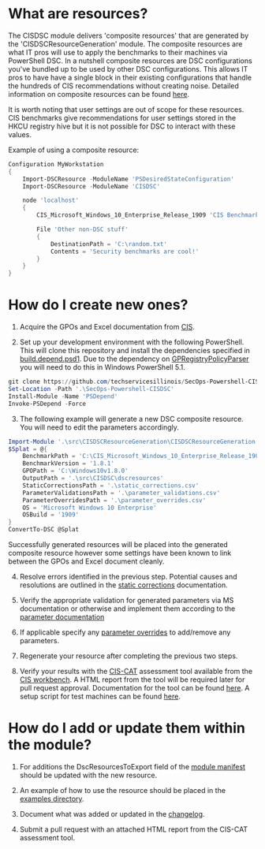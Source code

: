 # What are resources?
The CISDSC module delivers 'composite resources' that are generated by the 'CISDSCResourceGeneration' module. The composite resources are what IT pros will use to apply the benchmarks to their machines via PowerShell DSC. In a nutshell composite resources are DSC configurations you've bundled up to be used by other DSC configurations. This allows IT pros to have have a single block in their existing configurations that handle the hundreds of CIS recommendations without creating noise. Detailed information on composite resources can be found [here](https://docs.microsoft.com/en-us/powershell/scripting/dsc/resources/authoringresourcecomposite?view=powershell-7).

It is worth noting that user settings are out of scope for these resources. CIS benchmarks give recommendations for user settings stored in the HKCU registry hive but it is not possible for DSC to interact with these values.

Example of using a composite resource:
```powershell
Configuration MyWorkstation
{
    Import-DSCResource -ModuleName 'PSDesiredStateConfiguration'
    Import-DSCResource -ModuleName 'CISDSC'

    node 'localhost'
    {
        CIS_Microsoft_Windows_10_Enterprise_Release_1909 'CIS Benchmarks'{}

        File 'Other non-DSC stuff'
        {
            DestinationPath = 'C:\random.txt'
            Contents = 'Security benchmarks are cool!'
        }
    }
}
```

# How do I create new ones?
1) Acquire the GPOs and Excel documentation from [CIS](./static_corrections.md).

2) Set up your development environment with the following PowerShell. This will clone this repository and install the dependencies specified in [build.depend.psd1](./../build.depend.psd1). Due to the dependency on [GPRegistryPolicyParser](https://www.powershellgallery.com/packages/GPRegistryPolicyParser) you will need to do this in Windows PowerShell 5.1.
```powershell
git clone https://github.com/techservicesillinois/SecOps-Powershell-CISDSC
Set-Location -Path '.\SecOps-Powershell-CISDSC'
Install-Module -Name 'PSDepend'
Invoke-PSDepend -Force
```

3) The following example will generate a new DSC composite resource. You will need to edit the parameters accordingly.
```powershell
Import-Module '.\src\CISDSCResourceGeneration\CISDSCResourceGeneration.psd1' -Force
$Splat = @{
    BenchmarkPath = 'C:\CIS_Microsoft_Windows_10_Enterprise_Release_1909_Benchmark_v1.8.1.xlsx'
    BenchmarkVersion = '1.8.1'
    GPOPath = 'C:\Windows10v1.8.0'
    OutputPath = '.\src\CISDSC\dscresources'
    StaticCorrectionsPath = '.\static_corrections.csv'
    ParameterValidationsPath = '.\parameter_validations.csv'
    ParameterOverridesPath = '.\parameter_overrides.csv'
    OS = 'Microsoft Windows 10 Enterprise'
    OSBuild = '1909'
}
ConvertTo-DSC @Splat
```
Successfully generated resources will be placed into the generated composite resource however some settings have been known to link between the GPOs and Excel document cleanly.

4) Resolve errors identified in the previous step. Potential causes and resolutions are outlined in the [static corrections](./static_corrections.md) documentation.

5) Verify the appropriate validation for generated parameters via MS documentation or otherwise and implement them according to the [parameter documentation](./resource_parameters.md#How-can-I-add-validation-blocks?)

6) If applicable specify any [parameter overrides](./resource_parameters.md#Can-these-be-overridden?) to add/remove any parameters.

7) Regenerate your resource after completing the previous two steps.

8) Verify your results with the [CIS-CAT](https://workbench.cisecurity.org/files/2151) assessment tool available from the [CIS workbench](https://workbench.cisecurity.org/). A HTML report from the tool will be required later for pull request approval. Documentation for the tool can be found [here](https://ccpa-docs.readthedocs.io/en/latest/User%20Guide%20for%20CLI/). A setup script for test machines can be found [here](/test_machine_setup.ps1).


# How do I add or update them within the module?
1) For additions the DscResourcesToExport field of the [module manifest](./../src/CISDSC/CISDSC.psd1) should be updated with the new resource.

2) An example of how to use the resource should be placed in the [examples directory](./../src/CISDSC/Examples/).

3) Document what was added or updated in the [changelog](./../CHANGELOG.md).

4) Submit a pull request with an attached HTML report from the CIS-CAT assessment tool.